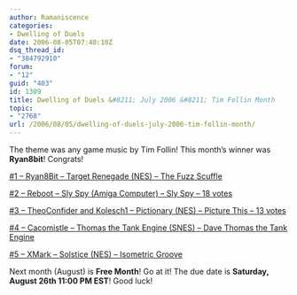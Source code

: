 ```yaml
---
author: Ramaniscence
categories:
- Dwelling of Duels
date: 2006-08-05T07:40:10Z
dsq_thread_id:
- "384792910"
forum:
- "12"
guid: "403"
id: 1309
title: Dwelling of Duels &#8211; July 2006 &#8211; Tim Follin Month
topic:
- "2768"
url: /2006/08/05/dwelling-of-duels-july-2006-tim-follin-month/
---
```


The theme was any game music by Tim Follin! This month&#8217;s winner was **Ryan8bit**! Congrats!
  
<a href="01_Ryan8Bit_-_Target_Renegade_-_The_Fuzz_Scuffle.mp3" target="_blank">#1 &#8211; Ryan8Bit &#8211; Target Renegade (NES) &#8211; The Fuzz Scuffle</a>

<a href="02_Reboot_-_Sly_Spy_-_Sly_Spy.mp3" target="_blank">#2 &#8211; Reboot &#8211; Sly Spy (Amiga Computer) &#8211; Sly Spy &#8211; 18 votes</a>

<a href="03_TheoConfidor,_Kolesch1_-_Pictionary_-_Picture_This%21.mp3" target="_blank">#3 &#8211; TheoConfider and Kolesch1 &#8211; Pictionary (NES) &#8211; Picture This &#8211; 13 votes</a>

<a href="04_Cacomistle_-_Thomas_the_Tank_Engine_-_Dave_Thomas_the_Tank_Engine.mp3" target="_blank">#4 &#8211; Cacomistle &#8211; Thomas the Tank Engine (SNES) &#8211; Dave Thomas the Tank Engine</a>

<a href="05_XMark_-_Solstice_-_The_Isometric_Groove.mp3" target="_blank">#5 &#8211; XMark &#8211; Solstice (NES) &#8211; Isometric Groove</a>

Next month (August) is **Free Month**! Go at it! The due date is **Saturday, August 26th 11:00 PM EST**! Good luck!